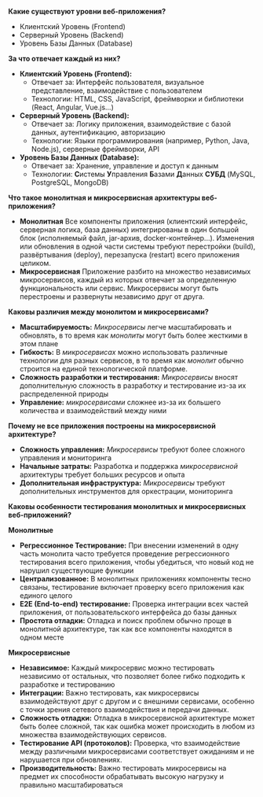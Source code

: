 **Какие существуют уровни веб-приложения?**

* Клиентский Уровень (Frontend)
* Серверный Уровень (Backend)
* Уровень Базы Данных (Database)

**За что отвечает каждый из них?**

* **Клиентский Уровень (Frontend):**
    * Отвечает за: Интерфейс пользователя, визуальное представление, взаимодействие с пользователем
    * Технологии: HTML, CSS, JavaScript, фреймворки и библиотеки (React, Angular, Vue.js...)
* **Серверный Уровень (Backend):**
    * Отвечает за: Логику приложения, взаимодействие с базой данных, аутентификацию, авторизацию
    * Технологии: Языки программирования (например, Python, Java, Node.js), серверные фреймворки, API
* **Уровень Базы Данных (Database):**
    * Отвечает за: Хранение, управление и доступ к данным
    * Технологии: **С**истемы **У**правления **Б**азами **Д**анных **СУБД** (MySQL, PostgreSQL, MongoDB)

**Что такое монолитная и микросервисная архитектуры веб-приложения?**

* **Монолитная**
  Все компоненты приложения (клиентский интерфейс, серверная логика, база данных) интегрированы в один большой блок
  (исполняемый файл, jar-архив, docker-контейнер...).
  Изменения или обновления в одной части системы требуют перестройки (build), развёртывания (deploy), перезапуска
  (restart) всего приложения целиком.
* **Микросервисная**
  Приложение разбито на множество независимых микросервисов, каждый из которых отвечает за определенную функциональность
  или сервис. Микросервисы могут быть перестроены и развернуты независимо друг от друга.

**Каковы различия между монолитом и микросервисами?**

* **Масштабируемость:** _Микросервисы_ легче масштабировать и обновлять, в то время как _монолиты_ могут быть более
  жесткими в этом плане
* **Гибкость:** В _микросервисах_ можно использовать различные технологии для разных сервисов, в то время как
  _монолит_ обычно строится на единой технологической платформе.
* **Сложность разработки и тестирования:** _Микросервисы_ вносят дополнительную сложность в разработку и тестирование
  из-за их распределенной природы
* **Управление:** _микросервисами_ сложнее из-за их большего количества и взаимодействий между ними

**Почему не все приложения построены на микросервисной архитектуре?**

* **Сложность управления:** _Микросервисы_ требуют более сложного управления и мониторинга
* **Начальные затраты:** Разработка и поддержка _микросервисной_ архитектуры требует больших ресурсов и опыта
* **Дополнительная инфраструктура:** _Микросервисы_ требуют дополнительных инструментов для оркестрации,
  мониторинга

**Каковы особенности тестирования монолитных и микросервисных веб-приложений?**

**Монолитные**

* **Регрессионное Тестирование:**
  При внесении изменений в одну часть монолита часто требуется проведение регрессионного тестирования всего приложения,
  чтобы убедиться, что новый код не нарушил существующие функции
* **Централизованное:**
  В монолитных приложениях компоненты тесно связаны, тестирование включает проверку всего приложения как единого целого
* **E2E (End-to-end) тестирование:**
  Проверка интеграции всех частей приложения, от пользовательского интерфейса до базы данных
* **Простота отладки:**
  Отладка и поиск проблем обычно проще в монолитной архитектуре, так как все компоненты находятся в одном месте

**Микросервисные**

* **Независимое:**
  Каждый микросервис можно тестировать независимо от остальных, что позволяет более гибко подходить к разработке и
  тестированию
* **Интеграции:**
  Важно тестировать, как микросервисы взаимодействуют друг с другом и с внешними сервисами, особенно с точки зрения
  сетевого взаимодействия и передачи данных.
* **Сложность отладки:**
  Отладка в микросервисной архитектуре может быть более сложной, так как ошибка может происходить в любом из множества
  взаимодействующих сервисов.
* **Тестирование API (протоколов):**
  Проверка, что взаимодействие между различными микросервисами соответствует ожиданиям и не нарушается при обновлениях.
* **Производительность:**
  Важно тестировать микросервисы на предмет их способности обрабатывать высокую нагрузку и правильно масштабироваться